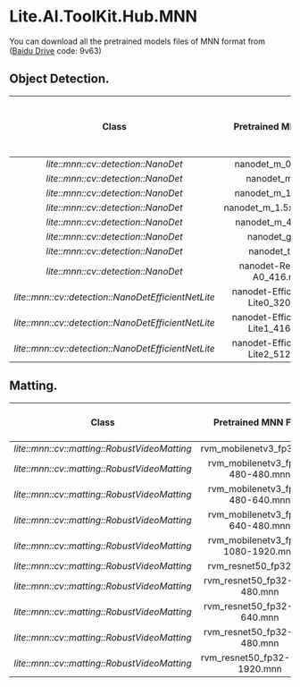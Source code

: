 # Lite.AI.ToolKit.Hub.MNN

You can download all the pretrained models files of MNN format from ([Baidu Drive](https://pan.baidu.com/s/1KyO-bCYUv6qPq2M8BH_Okg) code: 9v63) 

## Object Detection.

<div id="lite.ai.toolkit.hub.mnn-object-detection"></div>

|                 Class                 |      Pretrained MNN Files      |              Rename or Converted From (Repo)              | Size  |
| :-----------------------------------: | :-----------------------------: | :-------------------------------------------------------: | :---: |
| *lite::mnn::cv::detection::NanoDet* |    nanodet_m_0.5x.mnn     |       [nanodet](https://github.com/RangiLyu/nanodet)       | 1.1Mb  |
| *lite::mnn::cv::detection::NanoDet* |    nanodet_m.mnn     |       [nanodet](https://github.com/RangiLyu/nanodet)       | 3.6Mb  |
| *lite::mnn::cv::detection::NanoDet* |    nanodet_m_1.5x.mnn     |       [nanodet](https://github.com/RangiLyu/nanodet)       | 7.9Mb  |
| *lite::mnn::cv::detection::NanoDet* |    nanodet_m_1.5x_416.mnn     |       [nanodet](https://github.com/RangiLyu/nanodet)       | 7.9Mb  |
| *lite::mnn::cv::detection::NanoDet* |    nanodet_m_416.mnn     |       [nanodet](https://github.com/RangiLyu/nanodet)       | 3.6Mb  |
| *lite::mnn::cv::detection::NanoDet* |    nanodet_g.mnn     |       [nanodet](https://github.com/RangiLyu/nanodet)       | 14Mb  |
| *lite::mnn::cv::detection::NanoDet* |    nanodet_t.mnn     |       [nanodet](https://github.com/RangiLyu/nanodet)       | 5.1Mb  |
| *lite::mnn::cv::detection::NanoDet* |    nanodet-RepVGG-A0_416.mnn     |       [nanodet](https://github.com/RangiLyu/nanodet)       | 26Mb  |
| *lite::mnn::cv::detection::NanoDetEfficientNetLite* |    nanodet-EfficientNet-Lite0_320.mnn     |       [nanodet](https://github.com/RangiLyu/nanodet)       | 12Mb  |
| *lite::mnn::cv::detection::NanoDetEfficientNetLite* |    nanodet-EfficientNet-Lite1_416.mnn     |       [nanodet](https://github.com/RangiLyu/nanodet)       | 15Mb  |
| *lite::mnn::cv::detection::NanoDetEfficientNetLite* |    nanodet-EfficientNet-Lite2_512.mnn     |       [nanodet](https://github.com/RangiLyu/nanodet)       | 18Mb  |

## Matting.

<div id="lite.ai.toolkit.hub.mnn-matting"></div>

|                Class                | Pretrained MNN Files |              Rename or Converted From (Repo)              | Size  |
| :---------------------------------: | :-------------------: | :-------------------------------------------------------: | :---: |
| *lite::mnn::cv::matting::RobustVideoMatting* |   rvm_mobilenetv3_fp32.mnn   | [RobustVideoMatting](https://github.com/PeterL1n/RobustVideoMatting) | 14Mb |
| *lite::mnn::cv::matting::RobustVideoMatting* |   rvm_mobilenetv3_fp32-480-480.mnn   | [RobustVideoMatting](https://github.com/PeterL1n/RobustVideoMatting) | 14Mb |
| *lite::mnn::cv::matting::RobustVideoMatting* |   rvm_mobilenetv3_fp32-480-640.mnn   | [RobustVideoMatting](https://github.com/PeterL1n/RobustVideoMatting) | 14Mb |
| *lite::mnn::cv::matting::RobustVideoMatting* |   rvm_mobilenetv3_fp32-640-480.mnn   | [RobustVideoMatting](https://github.com/PeterL1n/RobustVideoMatting) | 14Mb |
| *lite::mnn::cv::matting::RobustVideoMatting* |   rvm_mobilenetv3_fp32-1080-1920.mnn   | [RobustVideoMatting](https://github.com/PeterL1n/RobustVideoMatting) | 14Mb |
| *lite::mnn::cv::matting::RobustVideoMatting* |   rvm_resnet50_fp32.mnn   | [RobustVideoMatting](https://github.com/PeterL1n/RobustVideoMatting) | 50Mb |
| *lite::mnn::cv::matting::RobustVideoMatting* |   rvm_resnet50_fp32-480-480.mnn   | [RobustVideoMatting](https://github.com/PeterL1n/RobustVideoMatting) | 50Mb |
| *lite::mnn::cv::matting::RobustVideoMatting* |   rvm_resnet50_fp32-480-640.mnn   | [RobustVideoMatting](https://github.com/PeterL1n/RobustVideoMatting) | 50Mb |
| *lite::mnn::cv::matting::RobustVideoMatting* |   rvm_resnet50_fp32-640-480.mnn   | [RobustVideoMatting](https://github.com/PeterL1n/RobustVideoMatting) | 50Mb |
| *lite::mnn::cv::matting::RobustVideoMatting* |   rvm_resnet50_fp32-1080-1920.mnn   | [RobustVideoMatting](https://github.com/PeterL1n/RobustVideoMatting) | 50Mb |

